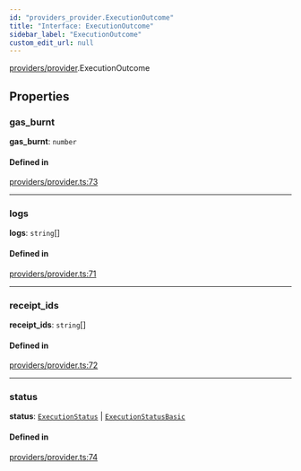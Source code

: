 ```yaml
---
id: "providers_provider.ExecutionOutcome"
title: "Interface: ExecutionOutcome"
sidebar_label: "ExecutionOutcome"
custom_edit_url: null
---
```


[providers/provider](../modules/providers_provider.md).ExecutionOutcome

## Properties

### gas\_burnt

 **gas\_burnt**: `number`

#### Defined in

[providers/provider.ts:73](https://github.com/maxhr/near--near-api-js/blob/57fed346/packages/near-api-js/src/providers/provider.ts#L73)

___

### logs

 **logs**: `string`[]

#### Defined in

[providers/provider.ts:71](https://github.com/maxhr/near--near-api-js/blob/57fed346/packages/near-api-js/src/providers/provider.ts#L71)

___

### receipt\_ids

 **receipt\_ids**: `string`[]

#### Defined in

[providers/provider.ts:72](https://github.com/maxhr/near--near-api-js/blob/57fed346/packages/near-api-js/src/providers/provider.ts#L72)

___

### status

 **status**: [`ExecutionStatus`](providers_provider.ExecutionStatus.md) \| [`ExecutionStatusBasic`](../enums/providers_provider.ExecutionStatusBasic.md)

#### Defined in

[providers/provider.ts:74](https://github.com/maxhr/near--near-api-js/blob/57fed346/packages/near-api-js/src/providers/provider.ts#L74)
